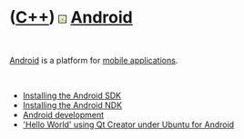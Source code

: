 
 

 

 

 

 

([C++](Cpp.md)) ![Android](PicAndroid.png) [Android](CppAndroid.md)
=====================================================================

 

[Android](CppAndroid.md) is a platform for [mobile
applications](CppMobileApplication.md).

 

-   [Installing the Android SDK](CppAndroidSdkInstall.md)
-   [Installing the Android NDK](CppAndroidNdkInstall.md)
-   [Android development](CppAndroidDevelopment.md)
-   ['Hello World' using Qt Creator under Ubuntu for
    Android](CppHelloWorldQtCreatorUbuntuAndroid.md)

 

 

 

 

 

 

